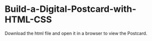 # Build-a-Digital-Postcard-with-HTML-CSS
Download the html file and open it in a browser to view the Postcard.

